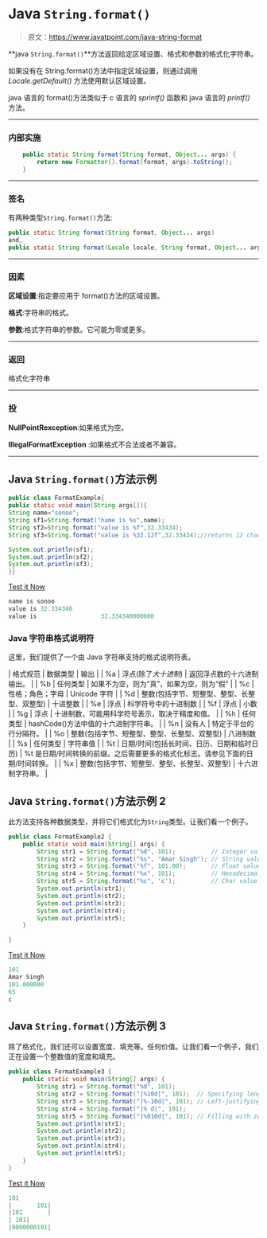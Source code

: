 # Java `String.format()`

> 原文：<https://www.javatpoint.com/java-string-format>

**java `String.format()`**方法返回给定区域设置、格式和参数的格式化字符串。

如果没有在 String.format()方法中指定区域设置，则通过调用 *Locale.getDefault()* 方法使用默认区域设置。

java 语言的 format()方法类似于 c 语言的 *sprintf()* 函数和 java 语言的 *printf()* 方法。

* * *

### 内部实施

```java
	public static String format(String format, Object... args) {
        return new Formatter().format(format, args).toString();
    }

```

* * *

### 签名

有两种类型`String.format()`方法:

```java
public static String format(String format, Object... args)
and,
public static String format(Locale locale, String format, Object... args)

```

* * *

### 因素

**区域设置**:指定要应用于 format()方法的区域设置。

**格式**:字符串的格式。

**参数**:格式字符串的参数。它可能为零或更多。

* * *

### 返回

格式化字符串

* * *

### 投

**NullPointRexception**:如果格式为空。

**IllegalFormatException** :如果格式不合法或者不兼容。

* * *

## Java `String.format()`方法示例

```java
public class FormatExample{
public static void main(String args[]){
String name="sonoo";
String sf1=String.format("name is %s",name);
String sf2=String.format("value is %f",32.33434);
String sf3=String.format("value is %32.12f",32.33434);//returns 12 char fractional part filling with 0

System.out.println(sf1);
System.out.println(sf2);
System.out.println(sf3);
}}

```

[Test it Now](https://www.javatpoint.com/opr/test.jsp?filename=FormatExample)

```java
name is sonoo
value is 32.334340
value is                  32.334340000000

```

### Java 字符串格式说明符

这里，我们提供了一个由 Java 字符串支持的格式说明符表。

| 格式规范 | 数据类型 | 输出 |
| %a | 浮点(除了*大十进制*) | 返回浮点数的十六进制输出。 |
| %b | 任何类型 | 如果不为空，则为“真”，如果为空，则为“假” |
| %c | 性格；角色；字母 | Unicode 字符 |
| %d | 整数(包括字节、短整型、整型、长整型、双整型) | 十进整数 |
| %e | 浮点 | 科学符号中的十进制数 |
| %f | 浮点 | 小数 |
| %g | 浮点 | 十进制数，可能用科学符号表示，取决于精度和值。 |
| %h | 任何类型 | hashCode()方法中值的十六进制字符串。 |
| %n | 没有人 | 特定于平台的行分隔符。 |
| %o | 整数(包括字节、短整型、整型、长整型、双整型) | 八进制数 |
| %s | 任何类型 | 字符串值 |
| %t | 日期/时间(包括长时间、日历、日期和临时日历) | %t 是日期/时间转换的前缀。之后需要更多的格式化标志。请参见下面的日期/时间转换。 |
| %x | 整数(包括字节、短整型、整型、长整型、双整型) | 十六进制字符串。 |

## Java `String.format()`方法示例 2

此方法支持各种数据类型，并将它们格式化为`String`类型。让我们看一个例子。

```java
public class FormatExample2 {
	public static void main(String[] args) {
		String str1 = String.format("%d", 101); 		 // Integer value
		String str2 = String.format("%s", "Amar Singh"); // String value
		String str3 = String.format("%f", 101.00);       // Float value
		String str4 = String.format("%x", 101);          // Hexadecimal value
		String str5 = String.format("%c", 'c');          // Char value
		System.out.println(str1);
		System.out.println(str2);
		System.out.println(str3);
		System.out.println(str4);
		System.out.println(str5);
	}

}

```

[Test it Now](https://www.javatpoint.com/opr/test.jsp?filename=FormatExample2)

```java
101
Amar Singh
101.000000
65
c

```

## Java `String.format()`方法示例 3

除了格式化，我们还可以设置宽度、填充等。任何价值。让我们看一个例子，我们正在设置一个整数值的宽度和填充。

```java
public class FormatExample3 {
	public static void main(String[] args) {		
		String str1 = String.format("%d", 101);
		String str2 = String.format("|%10d|", 101);  // Specifying length of integer
		String str3 = String.format("|%-10d|", 101); // Left-justifying within the specified width
		String str4 = String.format("|% d|", 101); 
		String str5 = String.format("|%010d|", 101); // Filling with zeroes
		System.out.println(str1);
		System.out.println(str2);
		System.out.println(str3);
		System.out.println(str4);
		System.out.println(str5);
	}
}

```

[Test it Now](https://www.javatpoint.com/opr/test.jsp?filename=FormatExample3)

```java
101
|       101|
|101       |
| 101|
|0000000101|

```